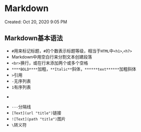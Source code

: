 # Markdown

Created: Oct 20, 2020 9:05 PM

## Markdown基本语法

- `#`用来标记标题，`#`的个数表示标题等级，相当于`HTML`中`<h1>`,`<h7>`
- Markdown中用空白行来分割文本创建段落
- `<br>`换行，或在行末添加两个或多个空格
- `****BOLD****`加粗，`**Italic**`斜体，`******text******`加粗斜体
- `>`引用
- `-`无序列表
- `1`有序列表
- `````代码块
- `---`分隔线
- `[Text](url "title")`链接
- `![Text](path "title")`图片
- `\`转义符